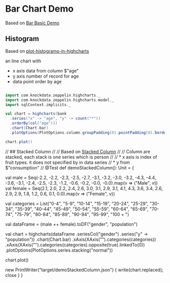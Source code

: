 # Bar Chart Demo

Based on [Bar Basic Demo](http://www.highcharts.com/demo/bar-basic)

## Histogram

Based on [plot-histograms-in-highcharts](http://stackoverflow.com/questions/18042165/plot-histograms-in-highcharts)

an line chart with

* x axis data from column $"age"
* y axis number of record for age
* data point order by age


```scala

import com.knockdata.zeppelin.highcharts._
import com.knockdata.zeppelin.highcharts.model._
import sqlContext.implicits._

val chart = highcharts(bank
  .series("x" -> "age", "y" -> count("*"))
  .orderBy(col("age")))
  .chart(Chart.bar)
  .plotOptions(PlotOptions.column.groupPadding(0).pointPadding(0).borderWidth(0))

chart.plot()

```


// ## Stacked Column
//
// Based on [Stacked Column](http://www.highcharts.com/demo/column-stacked)
//
// Column are stacked, each stack is one series which is person
//
// * x axis is index of fruit types. it does not specified by in data series
// * y from $"consumption"
//
@Test
def demoStackedColumn(): Unit = {


val male = Seq(-2.2, -2.2, -2.3, -2.5, -2.7, -3.1, -3.2,
-3.0, -3.2, -4.3, -4.4, -3.6, -3.1, -2.4,
-2.5, -2.3, -1.2, -0.6, -0.2, -0.0, -0.0).map(v => ("Male", v))
val female = Seq(2.1, 2.0, 2.2, 2.4, 2.6, 3.0, 3.1, 2.9,
3.1, 4.1, 4.3, 3.6, 3.4, 2.6, 2.9, 2.9,
1.8, 1.2, 0.6, 0.1, 0.0).map(v => ("Female", v))

val categories = List("0-4", "5-9", "10-14", "15-19",
"20-24", "25-29", "30-34", "35-39", "40-44",
"45-49", "50-54", "55-59", "60-64", "65-69",
"70-74", "75-79", "80-84", "85-89", "90-94",
"95-99", "100 + ")

val dataFrame = (male ++ female).toDF("gender", "population")

val chart = highcharts(dataFrame
.seriesCol("gender")
.series("y" -> "population"))
.chart(Chart.bar)
.xAxis(XAxis("").categories(categories))
.xAxis(XAxis("").categories(categories).opposite(true).linkedTo(0))
.plotOptions(PlotOptions.series.stacking("normal"))

chart.plot()

new PrintWriter("target/demoStackedColumn.json") { write(chart.replaced); close }
}